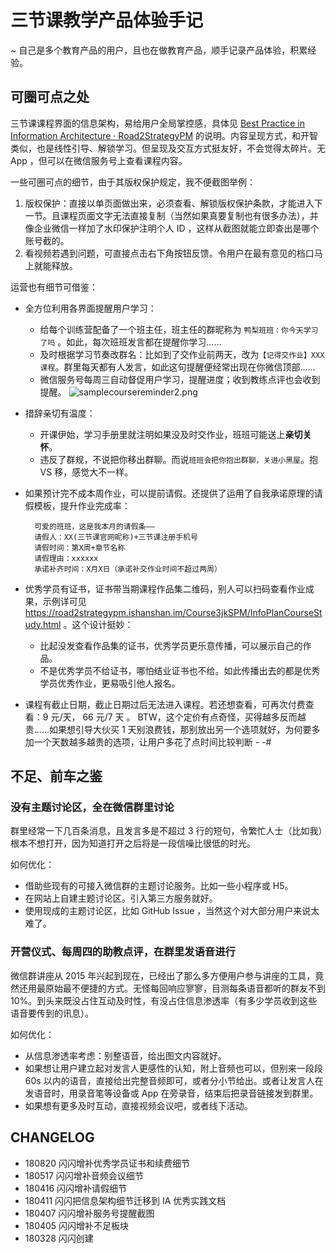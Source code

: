 # 三节课教学产品体验手记

~ 自己是多个教育产品的用户，且也在做教育产品，顺手记录产品体验，积累经验。

## 可圈可点之处

三节课课程界面的信息架构，易给用户全局掌控感，具体见 [Best Practice in Information Architecture · Road2StrategyPM](https://road2strategypm.ishanshan.im/CONTENT/InfoBestPracticeIA.html#%E6%8A%80%E8%83%BD%E7%B1%BB%E8%AF%BE%E7%A8%8B%E7%95%8C%E9%9D%A2) 的说明。内容呈现方式，和开智类似，也是线性引导、解锁学习。但呈现及交互方式挺友好，不会觉得太碎片。无 App ，但可以在微信服务号上查看课程内容。

一些可圈可点的细节，由于其版权保护规定，我不便截图举例：

1. 版权保护：直接以单页面做出来，必须查看、解锁版权保护条款，才能进入下一节。且课程页面文字无法直接复制（当然如果真要复制也有很多办法），并像企业微信一样加了水印保护注明个人 ID ，这样从截图就能立即查出是哪个账号截的。
2. 看视频若遇到问题，可直接点击右下角按钮反馈。令用户在最有意见的档口马上就能释放。


运营也有细节可借鉴：

- 全方位利用各界面提醒用户学习：
	- 给每个训练营配备了一个班主任，班主任的群昵称为 `鸭梨班班：你今天学习了吗` 。如此，每次班班发言都在提醒你学习……
	- 及时根据学习节奏改群名：比如到了交作业前两天，改为`【记得交作业】XXX 课程`。群里每天都有人发言，如此这句提醒便经常出现在你微信顶部……
	- 微信服务号每周三自动督促用户学习，提醒进度；收到教练点评也会收到提醒。
	![samplecoursereminder2.png](http://ishanshan.zoomquiet.top/share/samplecoursereminder1.png?imageView2/2/w/600)

- 措辞亲切有温度：
	- 开课伊始，学习手册里就注明如果没及时交作业，班班可能送上**亲切关怀**。
	- 违反了群规，不说把你移出群聊。而说`班班会把你抱出群聊，关进小黑屋`。抱 VS 移，感觉大不一样。

- 如果预计完不成本周作业，可以提前请假。还提供了运用了自我承诺原理的请假模板，提升作业完成率：

		可爱的班班，这是我本月的请假条——
		请假人：XX(三节课官网昵称)+三节课注册手机号
		请假时间：第X周+章节名称
		请假理由：xxxxxx
		承诺补齐时间：X月X日（承诺补交作业时间不超过两周）

- 优秀学员有证书，证书带当期课程作品集二维码，别人可以扫码查看作业成果，示例详可见 https://road2strategypm.ishanshan.im/Course3jkSPM/InfoPlanCourseStudy.html 。这个设计挺妙：
    - 比起没发查看作品集的证书，优秀学员更乐意传播，可以展示自己的作品。
    - 不是优秀学员不给证书，哪怕结业证书也不给。如此传播出去的都是优秀学员优秀作业，更易吸引他人报名。
- 课程有截止日期，截止日期过后无法进入课程。若还想查看，可再次付费查看：9 元/天， 66 元/7 天 。 BTW，这个定价有点奇怪，买得越多反而越贵……如果想引导大伙买 1 天别浪费钱，那别放出另一个选项就好，为何要多加一个天数越多越贵的选项，让用户多花了点时间比较判断 - -#

## 不足、前车之鉴

### 没有主题讨论区，全在微信群里讨论

群里经常一下几百条消息，且发言多是不超过 3 行的短句，令繁忙人士（比如我）根本不想打开，因为知道打开之后将是一段信噪比很低的时光。

如何优化：

- 借助些现有的可接入微信群的主题讨论服务。比如一些小程序或 H5。
- 在网站上自建主题讨论区。引入第三方服务就好。
- 使用现成的主题讨论区，比如 GitHub Issue ，当然这个对大部分用户来说太难了。


### 开营仪式、每周四的助教点评，在群里发语音进行

微信群讲座从 2015 年兴起到现在，已经出了那么多方便用户参与讲座的工具，竟然还用最原始最不便捷的方式。无怪每回响应寥寥，目测每条语音都听的群友不到 10%。到头来既没占住互动及时性，有没占住信息渗透率（有多少学员收到这些语音要传到的讯息）。

如何优化：

* 从信息渗透率考虑：别整语音，给出图文内容就好。
* 如果想让用户建立起对发言人更感性的认知，附上音频也可以，但别来一段段 60s 以内的语音，直接给出完整音频即可，或者分小节给出。或者让发言人在发语音时，用录音笔等设备或 App 在旁录音，结束后把录音链接发到群里。
* 如果想有更多及时互动，直接视频会议吧，或者线下活动。

## CHANGELOG  

- 180820 闪闪增补优秀学员证书和续费细节
- 180517 闪闪增补音频会议细节
- 180416 闪闪增补请假细节
- 180411 闪闪把信息架构细节迁移到 IA 优秀实践文档
- 180407 闪闪增补服务号提醒截图
- 180405 闪闪增补不足板块
- 180328 闪闪创建


